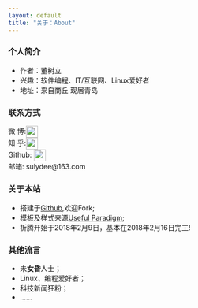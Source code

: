 ```yaml
---
layout: default
title: "关于：About"
---
```


### 个人简介
* 作者：董树立
* 兴趣：软件编程、IT/互联网、Linux爱好者
* 地址：来自商丘 现居青岛

### 联系方式
<p class="contact">
 微    博:<a href="https://weibo.com/sulydee" title="微博联系我"><img src="http://www.sinaimg.cn/blog/developer/wiki/LOGO_32x32.png" width="24" height="24" style="display:inline-block;vertical-align:middle"></a><br/>
 知    乎:<a href="https://www.zhihu.com/people/www.foopoo.cn/activities" title="知乎联系我"><img src="http://www.zhihu.com/favicon.ico" width="24" height="24" style="display:inline-block;vertical-align:middle"></a><br/>
  Github: <a href="https://github.com/sulydee" title="Github联系我"><img src="http://www.github.com/favicon.ico" width="24" height="24" style="display:inline-block;vertical-align:middle"></a><br/>
邮箱: sulydee@163.com 
</p>

### 关于本站
* 搭建于[Github](https://github.com/sulydee/sulydee.github.io),欢迎Fork;
* 模板及样式来源[Useful Paradigm](http://usefulparadigm.com/);
* 折腾开始于2018年2月9日，基本在2018年2月16日完工!

### 其他**流**言
* 未**女昏**人士；
* Linux、编程爱好者；
* 科技新闻狂粉；
* ……
